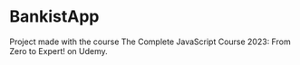 # BankistApp
Project made with the course The Complete JavaScript Course 2023: From Zero to Expert! on Udemy.

